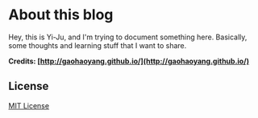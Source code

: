 # About this blog

Hey, this is Yi-Ju, and I'm trying to document something here.
Basically, some thoughts and learning stuff that I want to share.

**Credits: [http://gaohaoyang.github.io/](http://gaohaoyang.github.io/)**

## License

[MIT License](https://github.com/Gaohaoyang/gaohaoyang.github.io/blob/master/LICENSE.md)

